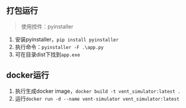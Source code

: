 ## 打包运行

> 使用控件：pyinstaller

1. 安装pyinstaller，`pip install pyinstaller`
2. 执行命令：`pyinstaller -F .\app.py`
3. 可在目录dist下找到`app.exe`

## docker运行

1. 执行生成docker image，`docker build -t vent_simulator:latest .`
2. 运行`docker run -d --name vent-simulator vent_simulator:latest`